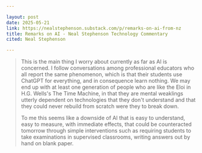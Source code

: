 ```yaml
---

layout: post
date: 2025-05-21
link: https://nealstephenson.substack.com/p/remarks-on-ai-from-nz
title: Remarks on AI - Neal Stephenson Technology Commentary
cited: Neal Stephenson

---
```


> This is the main thing I worry about currently as far as AI is concerned. I follow conversations among professional educators who all report the same phenomenon, which is that their students use ChatGPT for everything, and in consequence learn nothing. We may end up with at least one generation of people who are like the Eloi in H.G. Wells's The Time Machine, in that they are mental weaklings utterly dependent on technologies that they don't understand and that they could never rebuild from scratch were they to break down.
>
> To me this seems like a downside of AI that is easy to understand, easy to measure, with immediate effects, that could be counteracted tomorrow through simple interventions such as requiring students to take examinations in supervised classrooms, writing answers out by hand on blank paper.
